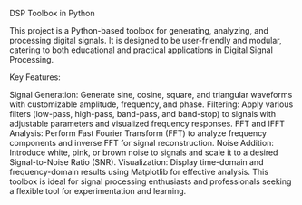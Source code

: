 DSP Toolbox in Python

This project is a Python-based toolbox for generating, analyzing, and processing digital signals. It is designed to be user-friendly and modular, catering to both educational and practical applications in Digital Signal Processing.

Key Features:

Signal Generation: Generate sine, cosine, square, and triangular waveforms with customizable amplitude, frequency, and phase.
Filtering: Apply various filters (low-pass, high-pass, band-pass, and band-stop) to signals with adjustable parameters and visualized frequency responses.
FFT and IFFT Analysis: Perform Fast Fourier Transform (FFT) to analyze frequency components and inverse FFT for signal reconstruction.
Noise Addition: Introduce white, pink, or brown noise to signals and scale it to a desired Signal-to-Noise Ratio (SNR).
Visualization: Display time-domain and frequency-domain results using Matplotlib for effective analysis.
This toolbox is ideal for signal processing enthusiasts and professionals seeking a flexible tool for experimentation and learning.

